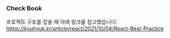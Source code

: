 ### Check Book

프로젝트 구조를 잡을 때 아래 링크를 참고했습니다.    
https://kyuhyuk.kr/article/react/2021/10/04/React-Best-Practice